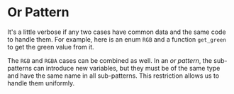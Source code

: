 # Or Pattern

It's a little verbose if any two cases have common data and the same code to handle them. For example, here is an enum `RGB` and a function `get_green` to get the green value from it.

The `RGB` and `RGBA` cases can be combined as well. In an *or pattern*, the sub-patterns can introduce new variables, but they must be of the same type and have the same name in all sub-patterns. This restriction allows us to handle them uniformly.

